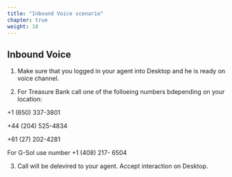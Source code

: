 ```yaml
---
title: "Inbound Voice scenario"
chapter: true
weight: 10
---
```



## Inbound Voice

1. Make sure that you logged in your agent into Desktop and he is ready on voice channel.

2. For Treasure Bank call one of the folloeing numbers bdepending on your location:

 +1 (650) 337-3801
 
 +44 (204) 525-4834
 
 +61 (27) 202-4281
 
 For G-Sol use number +1 (408) 217- 6504
 
3. Call will be delevired to your agent. Accept interaction on Desktop.



